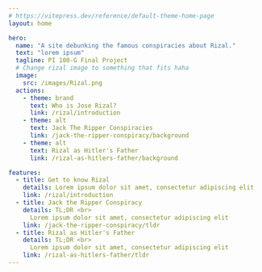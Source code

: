 ```yaml
---
# https://vitepress.dev/reference/default-theme-home-page
layout: home

hero:
  name: "A site debunking the famous conspiracies about Rizal."
  text: "lorem ipsum"
  tagline: PI 100-G Final Project
  # Change rizal image to something that fits haha
  image:
    src: /images/Rizal.png
  actions:
    - theme: brand
      text: Who is Jose Rizal?
      link: /rizal/introduction
    - theme: alt
      text: Jack The Ripper Conspiracies
      link: /jack-the-ripper-conspiracy/background
    - theme: alt
      text: Rizal as Hitler's Father
      link: /rizal-as-hitlers-father/background

features:
  - title: Get to know Rizal
    details: Lorem ipsum dolor sit amet, consectetur adipiscing elit
    link: /rizal/introduction
  - title: Jack the Ripper Conspiracy
    details: TL;DR <br>
      Lorem ipsum dolor sit amet, consectetur adipiscing elit
    link: /jack-the-ripper-conspiracy/tldr
  - title: Rizal as Hitler's Father
    details: TL;DR <br>
      Lorem ipsum dolor sit amet, consectetur adipiscing elit
    link: /rizal-as-hitlers-father/tldr
---
```

